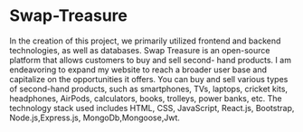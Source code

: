 # Swap-Treasure

In the  creation of this project, we primarily utilized frontend and backend technologies, as well as databases. 
Swap Treasure is an open-source platform that allows customers to buy and sell second- hand products. 
I am endeavoring to expand my website to reach a broader user base and capitalize on the opportunities it offers. 
You can buy and sell various types of second-hand products, such as smartphones,  TVs,  laptops,  cricket  kits, 
headphones,  AirPods, calculators, books, trolleys, power banks, etc. The technology stack used includes HTML, CSS,
JavaScript, React.js, Bootstrap, Node.js,Express.js, MongoDb,Mongoose,Jwt.
